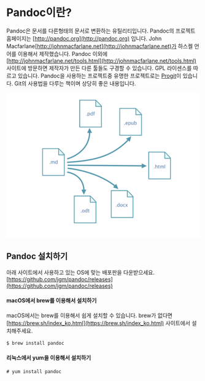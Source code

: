 # Pandoc이란?
Pandoc은 문서를 다른형태의 문서로 변환하는 유틸리티입니다.
Pandoc의 프로젝트 홈페이지는 [http://pandoc.org](http://pandoc.org) 입니다.
John Macfarlane[http://johnmacfarlane.net](http://johnmacfarlane.net)가 하스켈 언어를 이용해서 제작했습니다.
Pandoc 이외에 [http://johnmacfarlane.net/tools.html](http://johnmacfarlane.net/tools.html) 사이트에 방문하면 제작자가 만든 다른 툴들도 구경할 수 있습니다.
GPL 라이센스를 따르고 있습니다.
Pandoc을 사용하는 프로젝트중 유명한 프로젝트로는 [Progit](https://git-scm.com/book/ko/v2)이 있습니다.
Git의 사용법을 다루는 책이며 상당히 좋은 내용입니다.

![Pandoc은 문서변환이 유연합니다.](./figures/mdconverting.svg)

## Pandoc 설치하기
아래 사이트에서 사용하고 있는 OS에 맞는 배포판을 다운받으세요.
[https://github.com/jgm/pandoc/releases](https://github.com/jgm/pandoc/releases)

#### macOS에서 brew를 이용해서 설치하기
macOS에서는 brew를 이용해서 쉽게 설치할 수 있습니다.
brew가 없다면 [https://brew.sh/index_ko.html](https://brew.sh/index_ko.html) 사이트에서 설치해주세요.

	$ brew install pandoc

#### 리눅스에서 yum을 이용해서 설치하기

	# yum install pandoc
